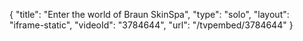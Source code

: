 {
    "title": "Enter the world of Braun SkinSpa",
    "type": "solo",
    "layout": "iframe-static",
    "videoId": "3784644",
    "url": "\/tvpembed\/3784644"
}